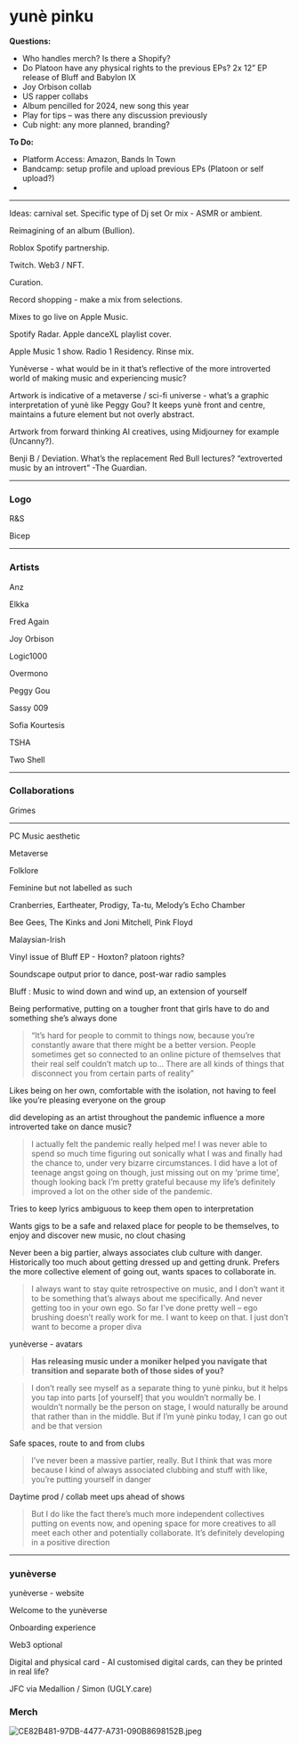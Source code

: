 # yunè pinku

**Questions:**

- Who handles merch? Is there a Shopify?
- Do Platoon have any physical rights to the previous EPs? 2x 12” EP release of Bluff and Babylon IX
- Joy Orbison collab
- US rapper collabs
- Album pencilled for 2024, new song this year
- Play for tips – was there any discussion previously
- Cub night: any more planned, branding?

**To Do:**

- Platform Access: Amazon, Bands In Town
- Bandcamp: setup profile and upload previous EPs (Platoon or self upload?)
- 

---

Ideas: carnival set. Specific type of Dj set Or mix - ASMR or ambient. 

Reimagining of an album (Bullion). 

Roblox Spotify partnership. 

Twitch. Web3 / NFT. 

Curation. 

Record shopping - make a mix from selections. 

Mixes to go live on Apple Music. 

Spotify Radar. Apple danceXL playlist cover.

Apple Music 1 show. Radio 1 Residency. Rinse mix. 

Yunèverse - what would be in it that’s reflective of the more introverted world of making music and experiencing music? 

Artwork is indicative of a metaverse / sci-fi universe - what’s a graphic interpretation of yunè like Peggy Gou? It keeps yunè front and centre, maintains a future element but not overly abstract. 

Artwork from forward thinking AI creatives, using Midjourney for example (Uncanny?). 

Benji B / Deviation. What’s the replacement Red Bull lectures? “extroverted music by an introvert” -The Guardian. 

---

### Logo

R&S

Bicep

---

### Artists

Anz

Elkka

Fred Again

Joy Orbison

Logic1000

Overmono

Peggy Gou

Sassy 009

Sofia Kourtesis

TSHA

Two Shell

---

### Collaborations

Grimes

---

PC Music aesthetic

Metaverse

Folklore

Feminine but not labelled as such

Cranberries, Eartheater, Prodigy, Ta-tu, Melody’s Echo Chamber

Bee Gees, The Kinks and Joni Mitchell, Pink Floyd

Malaysian-Irish

Vinyl issue of Bluff EP - Hoxton? platoon rights?

Soundscape output prior to dance, post-war radio samples

Bluff : Music to wind down and wind up, an extension of yourself 

Being performative, putting on a tougher front that girls have to do and something she’s always done

> “It’s hard for people to commit to things now, because you’re constantly aware that there might be a better version. People sometimes get so connected to an online picture of themselves that their real self couldn’t match up to… There are all kinds of things that disconnect you from certain parts of reality”
> 

Likes being on her own, comfortable with the isolation, not having to feel like you’re pleasing everyone on the group 

did developing as an artist throughout the pandemic influence a more introverted take on dance music?

> I actually felt the pandemic really helped me! I was never able to spend so much time figuring out sonically what I was and finally had the chance to, under very bizarre circumstances. I did have a lot of teenage angst going on though, just missing out on my ‘prime time’, though looking back I’m pretty grateful because my life’s definitely improved a lot on the other side of the pandemic.
> 

Tries to keep lyrics ambiguous to keep them open to interpretation 

Wants gigs to be a safe and relaxed place for people to be themselves, to enjoy and discover new music, no clout chasing 

Never been a big partier, always associates club culture with danger. Historically too much about getting dressed up and getting drunk. Prefers the more collective element of going out, wants spaces to collaborate in. 

 

> I always want to stay quite retrospective on music, and I don’t want it to be something that’s always about me specifically. And never getting too in your own ego. So far I’ve done pretty well – ego brushing doesn’t really work for me. I want to keep on that. I just don’t want to become a proper diva
> 

yunèverse - avatars 

> **Has releasing music under a moniker helped you navigate that transition and separate both of those sides of you?**
> 

> I don’t really see myself as a separate thing to yunè pinku, but it helps you tap into parts [of yourself] that you wouldn’t normally be. I wouldn’t normally be the person on stage, I would naturally be around that rather than in the middle. But if I’m yunè pinku today, I can go out and be that version
> 

Safe spaces, route to and from clubs

> I’ve never been a massive partier, really. But I think that was more because I kind of always associated clubbing and stuff with like, you’re putting yourself in danger
> 

Daytime prod / collab meet ups ahead of shows

> But I do like the fact there’s much more independent collectives putting on events now, and opening space for more creatives to all meet each other and potentially collaborate. It’s definitely developing in a positive direction
> 

---

### yunèverse

yunèverse - website

Welcome to the yunèverse

Onboarding experience   

Web3 optional 

Digital and physical card - AI customised digital cards, can they be printed in real life? 

JFC via Medallion / Simon (UGLY.care)

### Merch

![CE82B481-97DB-4477-A731-090B8698152B.jpeg](yun%C3%A8%20pinku%20283d3798725d807abdb4cfa0249ff301/CE82B481-97DB-4477-A731-090B8698152B.jpeg)